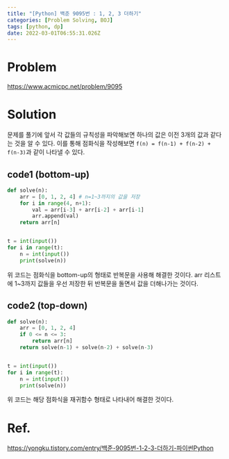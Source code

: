 ```yaml
---
title: "[Python] 백준 9095번 : 1, 2, 3 더하기"
categories: [Problem Solving, BOJ]
tags: [python, dp]
date: 2022-03-01T06:55:31.026Z
---
```

# Problem
<https://www.acmicpc.net/problem/9095>

# Solution
문제를 풀기에 앞서 각 값들의 규칙성을 파악해보면 하나의 값은 이전 3개의 값과 같다는 것을 알 수 있다. 이를 통해 점화식을 작성해보면 `f(n) = f(n-1) + f(n-2) + f(n-3)`과 같이 나타낼 수 있다.
## code1 (bottom-up)
```py
def solve(n):
    arr = [0, 1, 2, 4] # n=1~3까지의 값을 저장
    for i in range(4, n+1):
        val = arr[i-3] + arr[i-2] + arr[i-1]
        arr.append(val)
    return arr[n]


t = int(input())
for i in range(t):
    n = int(input())
    print(solve(n))
```
위 코드는 점화식을 bottom-up의 형태로 반복문을 사용해 해결한 것이다. arr 리스트에 1~3까지 값들을 우선 저장한 뒤 반복문을 돌면서 값을 더해나가는 것이다.
## code2 (top-down)
```py
def solve(n):
    arr = [0, 1, 2, 4]
    if 0 <= n <= 3:
        return arr[n]
    return solve(n-1) + solve(n-2) + solve(n-3)


t = int(input())
for i in range(t):
    n = int(input())
    print(solve(n))
```
위 코드는 해당 점화식을 재귀함수 형태로 나타내어 해결한 것이다.


# Ref.
<https://yongku.tistory.com/entry/백준-9095번-1-2-3-더하기-파이썬Python>